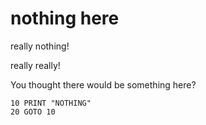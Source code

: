 # nothing here

really nothing!

really really!

You thought there would be something here?

``` basic
10 PRINT "NOTHING"
20 GOTO 10
```
